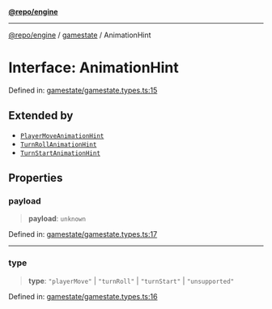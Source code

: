 [**@repo/engine**](../../README.md)

***

[@repo/engine](../../modules.md) / [gamestate](../README.md) / AnimationHint

# Interface: AnimationHint

Defined in: [gamestate/gamestate.types.ts:15](https://github.com/alexqguo/drinking-board-game-v3/blob/8a71edc417ebda66bb565d91aba07ca306b3e490/packages/engine/src/gamestate/gamestate.types.ts#L15)

## Extended by

- [`PlayerMoveAnimationHint`](PlayerMoveAnimationHint.md)
- [`TurnRollAnimationHint`](TurnRollAnimationHint.md)
- [`TurnStartAnimationHint`](TurnStartAnimationHint.md)

## Properties

### payload

> **payload**: `unknown`

Defined in: [gamestate/gamestate.types.ts:17](https://github.com/alexqguo/drinking-board-game-v3/blob/8a71edc417ebda66bb565d91aba07ca306b3e490/packages/engine/src/gamestate/gamestate.types.ts#L17)

***

### type

> **type**: `"playerMove"` \| `"turnRoll"` \| `"turnStart"` \| `"unsupported"`

Defined in: [gamestate/gamestate.types.ts:16](https://github.com/alexqguo/drinking-board-game-v3/blob/8a71edc417ebda66bb565d91aba07ca306b3e490/packages/engine/src/gamestate/gamestate.types.ts#L16)
